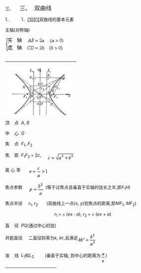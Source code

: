 <div class=Section1>
<p class=MsoNormal style='margin-left:36.0pt;text-indent:-36.0pt'><span
lang=EN-US>三、<span style='font:7.0pt "Times New Roman"'>&nbsp;&nbsp;&nbsp;&nbsp;&nbsp;&nbsp;&nbsp;
</span></span><span lang=ZH-CN style='font-size:14.0pt;font-family:宋体_GB2312'>三、</span><span
lang=EN-US style='font-size:7.0pt'>&nbsp;&nbsp;&nbsp; </span><span lang=ZH-CN
style='font-size:14.0pt;font-family:宋体_GB2312'>双曲线</span></p>
<p class=MsoNormal style='margin-left:18.0pt;text-indent:-18.0pt'><span
lang=EN-US>1．<span style='font:7.0pt "Times New Roman"'>&nbsp;&nbsp;&nbsp;&nbsp;&nbsp;&nbsp;&nbsp;&nbsp;&nbsp;&nbsp;&nbsp;&nbsp;&nbsp;
</span></span><span lang=EN-US>1</span><span lang=ZH-CN style='font-family:
宋体_GB2312'>．</span><span class=MsoCommentReference><span lang=EN-US
style='font-size:10.5pt'><a></a><a class=msocomanchor id="_anchor_1"
 href="#None" language=JavaScript
name="_msoanchor_1">[1051]</a><span style='display:none'>&nbsp;</span></span></span><span
lang=ZH-CN style='font-family:宋体_GB2312'>双曲线的基本元素</span></p>
<p class=MsoNormal><span lang=ZH-CN style='font-family:宋体_GB2312'>主轴</span><span
lang=EN-US>(</span><span lang=ZH-CN style='font-family:宋体_GB2312'>对称轴</span><span
lang=EN-US>)</span></p>
<p class=MsoNormal><sub><span lang=EN-US><img width=205 height=48
src="res/17e9d95da129bdd93c34fb6cc6aaaa52_5558_files/image002.gif" u1:shapes="_x0000_i1045"></span></sub></p>
<div>
<table cellspacing=0 cellpadding=0 hspace=0 vspace=0 width=206 height=174
 align=left>
 <tr>
  <td valign=top align=left height=174 style='padding-top:0mm;padding-right:
  9.0pt;padding-bottom:0mm;padding-left:9.0pt'>
  <div>
  <p class=MsoNormal><span lang=EN-US><img width=203 height=177
  src="res/17e9d95da129bdd93c34fb6cc6aaaa52_5558_files/image004.jpg" u1:shapes="_x0000_s1026">&nbsp;</span></p>
  <p class=MsoNormal><span lang=EN-US>&nbsp;&nbsp;&nbsp;&nbsp;&nbsp;&nbsp;&nbsp;&nbsp;&nbsp;&nbsp;
  </span><span lang=ZH-CN style='font-family:宋体'>图</span><span lang=EN-US> 7.6</span></p>
  </div>
  </td>
 </tr>
</table>
</div>
<p class=MsoNormal><span lang=ZH-CN style='font-family:宋体_GB2312'>顶</span><span
lang=EN-US>&nbsp;&nbsp;&nbsp; </span><span lang=ZH-CN style='font-family:宋体_GB2312'>点</span><span
lang=EN-US>&nbsp; <i>A</i>, <i>B</i></span></p>
<p class=MsoNormal><span lang=ZH-CN style='font-family:宋体_GB2312'>中</span><span
lang=EN-US>&nbsp;&nbsp;&nbsp; </span><span lang=ZH-CN style='font-family:宋体_GB2312'>心</span><span
lang=EN-US>&nbsp; <i>G</i></span></p>
<p class=MsoNormal><span lang=ZH-CN style='font-family:宋体_GB2312'>焦</span><span
lang=EN-US>&nbsp;&nbsp;&nbsp; </span><span lang=ZH-CN style='font-family:宋体_GB2312'>点</span><span
lang=EN-US>&nbsp; <i>F</i><sub>1</sub>, <i>F</i><sub>2</sub></span></p>
<p class=MsoNormal><span lang=ZH-CN style='font-family:宋体_GB2312'>焦</span><span
lang=EN-US>&nbsp;&nbsp;&nbsp; </span><span lang=ZH-CN style='font-family:宋体_GB2312'>距</span><span
lang=EN-US>&nbsp; <i>F</i><sub>1</sub><i>F</i><sub>2 </sub>= 2<i>c</i>,&nbsp;&nbsp;&nbsp;&nbsp; </span><sub><span
lang=EN-US style='font-size:10.5pt'><img width=89 height=27
src="res/17e9d95da129bdd93c34fb6cc6aaaa52_5558_files/image006.gif" u1:shapes="_x0000_i1026"
align=absmiddle></span></sub></p>
<p class=MsoNormal><span lang=ZH-CN style='font-family:宋体_GB2312'>离</span><span
lang=ZH-CN> </span><span lang=ZH-CN style='font-family:宋体_GB2312'>心</span><span
lang=ZH-CN> </span><span lang=ZH-CN style='font-family:宋体_GB2312'>率</span><span
lang=EN-US>&nbsp;&nbsp;&nbsp;&nbsp;&nbsp;&nbsp; </span><sub><span lang=EN-US
style='font-size:10.5pt'><img width=63 height=41
src="res/17e9d95da129bdd93c34fb6cc6aaaa52_5558_files/image008.gif" u1:shapes="_x0000_i1027"
align=absmiddle></span></sub></p>
<p class=MsoNormal><span lang=ZH-CN style='font-family:宋体_GB2312'>焦点参数</span><span
lang=EN-US>&nbsp;&nbsp;&nbsp;&nbsp; </span><sub><span lang=EN-US
style='font-size:10.5pt'><img width=51 height=44
src="res/17e9d95da129bdd93c34fb6cc6aaaa52_5558_files/image010.gif" u1:shapes="_x0000_i1028"
align=absmiddle></span></sub><span lang=EN-US> (</span><span lang=ZH-CN
style='font-family:宋体_GB2312'>等于过焦点且垂直于实轴的弦长之半</span><span lang=EN-US>,</span><span
lang=ZH-CN style='font-family:宋体_GB2312'>即</span><i><span lang=EN-US>F</span></i><sub><span
lang=EN-US>1</span></sub><i><span lang=EN-US>H</span></i><span lang=EN-US>)</span></p>
<p class=MsoNormal><span lang=ZH-CN style='font-family:宋体_GB2312'>焦点半径</span><span
lang=EN-US>&nbsp;&nbsp;&nbsp;&nbsp; <i>r</i><sub>1</sub>, <i>r</i><sub>2</sub>&nbsp;&nbsp;&nbsp;&nbsp;&nbsp;&nbsp; (</span><span
lang=ZH-CN style='font-family:宋体_GB2312'>双曲线上一点</span><span lang=EN-US>(<i>x</i>,
<i>y</i>)</span><span lang=ZH-CN style='font-family:宋体_GB2312'>到焦点的距离</span><span
lang=EN-US>,</span><span lang=ZH-CN style='font-family:宋体_GB2312'>即</span><i><span
lang=EN-US>MF</span></i><sub><span lang=EN-US>1</span></sub><span lang=EN-US>, <i>MF</i><sub>2</sub>)</span></p>
<p class=MsoNormal align=center style='text-align:center'><i><span lang=EN-US>r</span></i><sub><span
lang=EN-US>1 </span></sub><span lang=EN-US>= </span><span lang=EN-US
style='font-family:Symbol'>±</span><span lang=EN-US> (<i>ex </i></span><span
lang=EN-US style='font-family:Symbol'>-</span><span lang=EN-US> <i>a</i>), <i>r</i><sub>2
</sub>= </span><span lang=EN-US style='font-family:Symbol'>±</span><span
lang=EN-US> (<i>ex </i>+ <i>a</i>)</span></p>
<p class=MsoNormal><span lang=ZH-CN style='font-family:宋体_GB2312'>直</span><span
lang=EN-US>&nbsp;&nbsp;&nbsp; </span><span lang=ZH-CN style='font-family:宋体_GB2312'>径</span><span
lang=EN-US>&nbsp; <i>PQ</i>(</span><span lang=ZH-CN style='font-family:宋体_GB2312'>通过中心的弦</span><span
lang=EN-US>) </span></p>
<p class=MsoNormal><span lang=ZH-CN style='font-family:宋体_GB2312'>共轭直径</span><span
lang=EN-US>&nbsp;&nbsp;&nbsp;&nbsp; </span><span lang=ZH-CN style='font-family:
宋体_GB2312'>二直径斜率为</span><i><span lang=EN-US>k</span></i><span lang=EN-US>, <i>k</i></span><span
lang=EN-US style='font-family:Symbol'>&cent;</span><span lang=EN-US>,</span><span
lang=ZH-CN style='font-family:宋体_GB2312'>且满足</span><sub><span lang=EN-US
style='font-size:10.5pt'><img width=61 height=44
src="res/17e9d95da129bdd93c34fb6cc6aaaa52_5558_files/image012.gif" u1:shapes="_x0000_i1029"
align=absmiddle></span></sub></p>
<p class=MsoNormal><span lang=ZH-CN style='font-family:宋体_GB2312'>准</span><span
lang=EN-US>&nbsp;&nbsp;&nbsp; </span><span lang=ZH-CN style='font-family:宋体_GB2312'>线</span><span
lang=EN-US>&nbsp; <i>L</i><sub>1</sub></span><span lang=ZH-CN style='font-family:
宋体_GB2312'>和</span><i><span lang=EN-US>L</span></i><sub><span lang=EN-US>2</span></sub><span
lang=EN-US>&nbsp;&nbsp;&nbsp;&nbsp;&nbsp;&nbsp;&nbsp;&nbsp; (</span><span
lang=ZH-CN style='font-family:宋体_GB2312'>垂直于实轴</span><span lang=EN-US>, </span><span
lang=ZH-CN style='font-family:宋体_GB2312'>到中心的距离为</span><sub><span lang=EN-US
style='font-size:10.5pt'><img width=16 height=41
src="res/17e9d95da129bdd93c34fb6cc6aaaa52_5558_files/image014.gif" u1:shapes="_x0000_i1030"
align=absmiddle></span></sub><span lang=EN-US>)</span></p>
</div>
<div>
<hr class=msocomoff align=left size=1 width="33%">
<div>
<div id="_com_1" class=msocomtxt language=JavaScript
><a name="_msocom_1"></a></div>
</div>
</div>